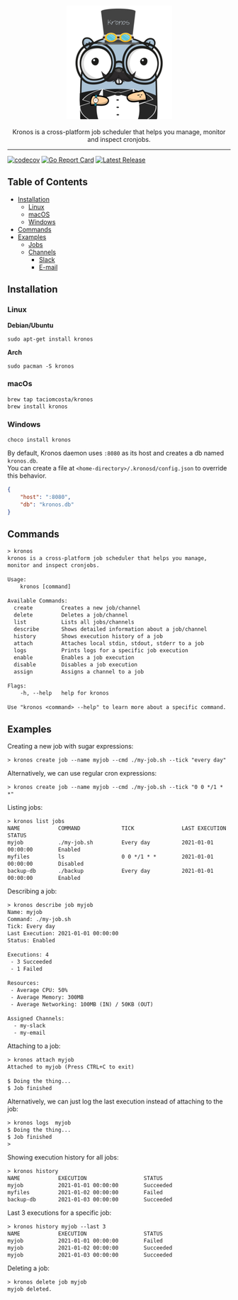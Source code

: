 <p align="center">
  <img src="./docs/kronos.png">
  <br><br>
  Kronos is a cross-platform job scheduler that helps you manage, monitor and inspect cronjobs.
</p>

---

[![codecov](https://codecov.io/gh/taciomcosta/kronos/branch/master/graph/badge.svg?token=bVwkHbOHOk)](https://codecov.io/gh/taciomcosta/kronos)
[![Go Report Card](https://goreportcard.com/badge/github.com/taciomcosta/kronos)](https://goreportcard.com/report/github.com/taciomcosta/kronos)
[![Latest Release](https://img.shields.io/github/v/release/taciomcosta/kronos?include_prereleases)](https://github.com/taciomcosta/kronos/releases/latest)

## Table of Contents
- [Installation](#Installation)
  - [Linux](#Linux)
  - [macOS](#macOS)
  - [Windows](#Windows)
- [Commands](#Commands)
- [Examples](#Examples)
  - [Jobs](#Jobs)
  - [Channels](#Channels)
    - [Slack](#Slack)
    - [E-mail](#Email)


## Installation
### Linux

**Debian/Ubuntu**
```
sudo apt-get install kronos
```

**Arch**
```
sudo pacman -S kronos
```

### macOs
```
brew tap taciomcosta/kronos
brew install kronos
```

### Windows
```
choco install kronos
```

By default, Kronos daemon uses `:8080` as its host and creates a db named
`kronos.db`. <br>
You can create a file at `<home-directory>/.kronosd/config.json`
to override this behavior.
```json
{
    "host": ":8080",
    "db": "kronos.db"
}
```


## Commands
```
> kronos
kronos is a cross-platform job scheduler that helps you manage, monitor and inspect cronjobs.

Usage:
    kronos [command]

Available Commands:
  create         Creates a new job/channel
  delete         Deletes a job/channel
  list           Lists all jobs/channels
  describe       Shows detailed information about a job/channel
  history        Shows execution history of a job
  attach         Attaches local stdin, stdout, stderr to a job
  logs           Prints logs for a specific job execution
  enable         Enables a job execution
  disable        Disables a job execution
  assign         Assigns a channel to a job

Flags:
    -h, --help   help for kronos

Use "kronos <command> --help" to learn more about a specific command.
```

## Examples

Creating a new job with sugar expressions: 
```
> kronos create job --name myjob --cmd ./my-job.sh --tick "every day"
```
Alternatively, we can use regular cron expressions:
```
> kronos create job --name myjob --cmd ./my-job.sh --tick "0 0 */1 * *"
```

Listing jobs:
```
> kronos list jobs
NAME            COMMAND             TICK               LAST EXECUTION             STATUS
myjob           ./my-job.sh         Every day          2021-01-01 00:00:00        Enabled 
myfiles         ls                  0 0 */1 * *        2021-01-01 00:00:00        Disabled
backup-db       ./backup            Every day          2021-01-01 00:00:00        Enabled
```

Describing a job:
```
> kronos describe job myjob
Name: myjob
Command: ./my-job.sh
Tick: Every day
Last Execution: 2021-01-01 00:00:00
Status: Enabled

Executions: 4 
 - 3 Succeeded
 - 1 Failed

Resources:
 - Average CPU: 50%
 - Average Memory: 300MB
 - Average Networking: 100MB (IN) / 50KB (OUT)
 
Assigned Channels:
  - my-slack
  - my-email
```

Attaching to a job:
```
> kronos attach myjob
Attached to myjob (Press CTRL+C to exit)

$ Doing the thing...
$ Job finished
```

Alternatively, we can just log the last execution instead of attaching to the job:
```
> kronos logs  myjob
$ Doing the thing...
$ Job finished
> 
```

Showing execution history for all jobs:
```
> kronos history
NAME            EXECUTION                  STATUS
myjob           2021-01-01 00:00:00        Succeeded
myfiles         2021-01-02 00:00:00        Failed
backup-db       2021-01-03 00:00:00        Succeeded
```

Last 3 executions for a specific job:
```
> kronos history myjob --last 3
NAME            EXECUTION                  STATUS
myjob           2021-01-01 00:00:00        Failed
myjob           2021-01-02 00:00:00        Succeeded
myjob           2021-01-03 00:00:00        Succeeded
```


Deleting a job:
```
> kronos delete job myjob
myjob deleted.
```

